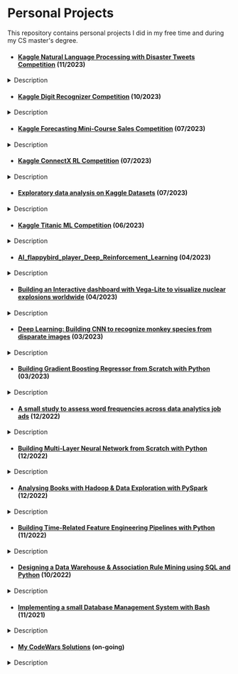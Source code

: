 # Personal Projects

<p>This repository contains personal projects I did in my free time and during my CS master's degree.</p>

* #### [Kaggle Natural Language Processing with Disaster Tweets Competition](https://github.com/pelinkeskin/Personal_projects/tree/main/Kaggle_NLP_Disaster_Tweets) (11/2023)
<details>
  <summary>Description</summary>
The challenge revolved around constructing a machine learning model adept at distinguishing genuine disaster-related tweets from others. </details>

* #### [Kaggle Digit Recognizer Competition](https://github.com/pelinkeskin/Personal_projects/tree/main/Kaggle_Digit_Recognizer) (10/2023)
<details>
  <summary>Description</summary>
The challenge entailed the accurate identification of digits from a dataset comprising tens of thousands of handwritten images. </details>

* #### [Kaggle Forecasting Mini-Course Sales Competition](https://github.com/pelinkeskin/Personal_projects/tree/main/Kaggle_Forecasting_Mini-Course_Sales) (07/2023)
<details>
  <summary>Description</summary>
This competition involved forecasting sales with synthetically generated time series datasets. </details>

* #### [Kaggle ConnectX RL Competition](https://github.com/pelinkeskin/Personal_projects/tree/main/Kaggle_ConnectX_ML_Competition) (07/2023) 
<details>
  <summary>Description</summary>
The ConnectX competition involves training an AI agent to play Connect4, and contestants are required to submit their agent in a Python file for evaluation on the leaderboard.</details>

* #### [Exploratory data analysis on Kaggle Datasets](https://github.com/pelinkeskin/Personal_projects/tree/main/EDAonKaggleDatasets) (07/2023) 
<details>
  <summary>Description</summary>
This folder contains notebooks I created for exploratory data analysis and visualization of interesting datasets obtained from Kaggle. </details>

* #### [Kaggle Titanic ML Competition](https://github.com/pelinkeskin/Personal_projects/tree/main/Kaggle_Titanic_ML_Competition) (06/2023)
<details>
  <summary>Description</summary>
Titanic competition is about developing a machine learning model that makes binary classifications from tabular data of Titanic's passengers. </details> 

* #### [AI_flappybird_player_Deep_Reinforcement_Learning](https://github.com/pelinkeskin/Personal_projects/tree/main/AI_flappybird_player_Deep_Reinforcement_Learning) (04/2023)
<details>
  <summary>Description</summary>
The project involved training an AI agent who plays the Flappy Bird game using deep reinforcement learning. </details>

* #### [Building an Interactive dashboard with Vega-Lite to visualize nuclear explosions worldwide](https://github.com/pelinkeskin/Personal_projects/tree/main/Interactive_dashboard_Vega-Lite) (04/2023)
<details>
  <summary>Description</summary>
I created an interactive dashboard using Vega-Lite to visualize nuclear explosions worldwide.</details>

* #### [Deep Learning: Building CNN to recognize monkey species from disparate images](https://github.com/pelinkeskin/Personal_projects/tree/main/image_classification_with_CNN) (03/2023)
<details>
  <summary>Description</summary>
The project involved building a deep convolutional neural network model to recognize monkey species from disparate images. </details>

* #### [Building Gradient Boosting Regressor from Scratch with Python](https://github.com/pelinkeskin/Personal_projects/tree/main/self-built_GradientBoosting_Regressor) (03/2023)
<details>
  <summary>Description</summary>
The project involved creating a gradient-boosting regressor for continuous prediction problems by inheriting from appropriate scikit-learn base classes. </details>

* #### [A small study to assess word frequencies across data analytics job ads](https://github.com/pelinkeskin/Personal_projects/tree/main/JobAdsWordFreqEval) (12/2022)
<details>
  <summary>Description</summary>
Data mining and text analysis for gaining insight into the common traits employers currently look for in data analytics roles. </details>

* #### [Building Multi-Layer Neural Network from Scratch with Python](https://github.com/pelinkeskin/Personal_projects/tree/main/Multi-Layer_Neural_Network_from_Scratch) (12/2022)
<details>
  <summary>Description</summary>
I implemented a Multi-Layer Neural Network from Scratch with Python without using any ML library. </details>

* #### [Analysing Books with Hadoop & Data Exploration with PySpark](https://github.com/pelinkeskin/Personal_projects/tree/main/Big_Data_Exploration_Hadoop_PySpark) (12/2022)
<details>
  <summary>Description</summary>
This is a combination of two projects for using big data management tools, Hadoop and Spark. </details>

* #### [Building Time-Related Feature Engineering Pipelines with Python](https://github.com/pelinkeskin/Personal_projects/tree/main/Time-Related_Feature_Engineering) (11/2022)
<details>
  <summary>Description</summary>
I built Time-Related Feature Engineering Pipelines and developed a machine learning model with Python to predict traffic volumes.</details>

* #### [Designing a Data Warehouse & Association Rule Mining using SQL and Python](https://github.com/pelinkeskin/Personal_projects/tree/main/DatawareHousing_AssociationRule_Mining) (10/2022)
<details>
  <summary>Description</summary>
This folder contains studies for practicing Data Warehousing and association rule mining.</details>

* #### [Implementing a small Database Management System with Bash](https://github.com/pelinkeskin/Personal_projects/tree/main/DBMS_BASH) (11/2021)
<details>
  <summary>Description</summary>
I implemented a small database management system in Bash.</details>

* #### [My CodeWars Solutions](https://github.com/pelinkeskin/Personal_projects/tree/main/codewars_solns) (on-going)
<details>
  <summary>Description</summary>
This folder contains my solutions for coding challenges.</details>
